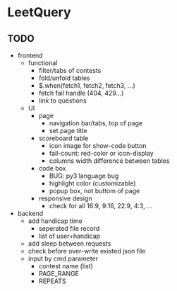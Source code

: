 # LeetQuery 

## TODO

- frontend
    - functional
        - filter/tabs of contests
        - fold/unfold tables
        - $.when(fetch1, fetch2, fetch3, ...)
        - fetch fail handle (404, 429...)
        - link to questions
    - UI
        - page
            - navigation bar/tabs, top of page
            - set page title
        - scoreboard table
            - icon image for show-code button
            - fail-count: red-color or icon-display
            - columns width difference between tables
        - code box 
            - BUG: py3 language bug
            - highlight color (customizable)
            - popup box, not buttom of page
        - responsive design 
            - check for all 16:9, 9:16, 22:9, 4:3, ...
- backend
    - add handicap time
        - seperated file record
        - list of user+handicap
    - add sleep between requests
    - check before over-write existed json file
    - input by cmd parameter
        - contest name (list)
        - PAGE_RANGE
        - REPEATS